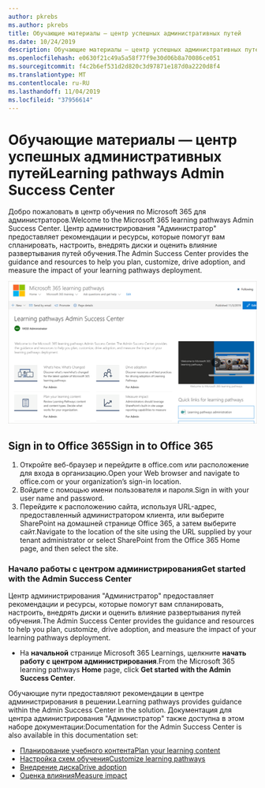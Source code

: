 ```yaml
---
author: pkrebs
ms.author: pkrebs
title: Обучающие материалы — центр успешных административных путей
ms.date: 10/24/2019
description: Обучающие материалы — центр успешных административных путей
ms.openlocfilehash: e0630f21c49a5a58f77f9e30d06b8a70086ce051
ms.sourcegitcommit: f4c2b6ef531d2d820c3d97871e187d0a2220d8f4
ms.translationtype: MT
ms.contentlocale: ru-RU
ms.lasthandoff: 11/04/2019
ms.locfileid: "37956614"
---
```

# <a name="learning-pathways-admin-success-center"></a><span data-ttu-id="01578-103">Обучающие материалы — центр успешных административных путей</span><span class="sxs-lookup"><span data-stu-id="01578-103">Learning pathways Admin Success Center</span></span>

<span data-ttu-id="01578-104">Добро пожаловать в центр обучения по Microsoft 365 для администраторов.</span><span class="sxs-lookup"><span data-stu-id="01578-104">Welcome to the Microsoft 365 learning pathways Admin Success Center.</span></span> <span data-ttu-id="01578-105">Центр администрирования "Администратор" предоставляет рекомендации и ресурсы, которые помогут вам спланировать, настроить, внедрять диски и оценить влияние развертывания путей обучения.</span><span class="sxs-lookup"><span data-stu-id="01578-105">The Admin Success Center provides the guidance and resources to help you plan, customize, drive adoption, and measure the impact of your learning pathways deployment.</span></span>

![кг-сукцессцентер. png](media/cg-successcenter.png)

## <a name="sign-in-to-office-365"></a><span data-ttu-id="01578-107">Sign in to Office 365</span><span class="sxs-lookup"><span data-stu-id="01578-107">Sign in to Office 365</span></span> 

1.  <span data-ttu-id="01578-108">Откройте веб-браузер и перейдите в office.com или расположение для входа в организацию.</span><span class="sxs-lookup"><span data-stu-id="01578-108">Open your Web browser and navigate to office.com or your organization’s sign-in location.</span></span> 
2.  <span data-ttu-id="01578-109">Войдите с помощью имени пользователя и пароля.</span><span class="sxs-lookup"><span data-stu-id="01578-109">Sign in with your user name and password.</span></span>
3.  <span data-ttu-id="01578-110">Перейдите к расположению сайта, используя URL-адрес, предоставленный администратором клиента, или выберите SharePoint на домашней странице Office 365, а затем выберите сайт.</span><span class="sxs-lookup"><span data-stu-id="01578-110">Navigate to the location of the site using the URL supplied by your tenant administrator or select SharePoint from the Office 365 Home page, and then select the site.</span></span> 

### <a name="get-started-with-the-admin-success-center"></a><span data-ttu-id="01578-111">Начало работы с центром администрирования</span><span class="sxs-lookup"><span data-stu-id="01578-111">Get started with the Admin Success Center</span></span>

<span data-ttu-id="01578-112">Центр администрирования "Администратор" предоставляет рекомендации и ресурсы, которые помогут вам спланировать, настроить, внедрять диски и оценить влияние развертывания путей обучения.</span><span class="sxs-lookup"><span data-stu-id="01578-112">The Admin Success Center provides the guidance and resources to help you plan, customize, drive adoption, and measure the impact of your learning pathways deployment.</span></span> 

- <span data-ttu-id="01578-113">На **начальной** странице Microsoft 365 Learnings, щелкните **начать работу с центром администрирования**.</span><span class="sxs-lookup"><span data-stu-id="01578-113">From the Microsoft 365 learning pathways **Home** page, click **Get started with the Admin Success Center**.</span></span>

<span data-ttu-id="01578-114">Обучающие пути предоставляют рекомендации в центре администрирования в решении.</span><span class="sxs-lookup"><span data-stu-id="01578-114">Learning pathways provides guidance within the Admin Success Center in the solution.</span></span> <span data-ttu-id="01578-115">Документация для центра администрирования "Администратор" также доступна в этом наборе документации:</span><span class="sxs-lookup"><span data-stu-id="01578-115">Documentation for the Admin Success Center is also available in this documentation set:</span></span> 

- [<span data-ttu-id="01578-116">Планирование учебного контента</span><span class="sxs-lookup"><span data-stu-id="01578-116">Plan your learning content</span></span>](custom_plancontent.md)
- [<span data-ttu-id="01578-117">Настройка схем обучения</span><span class="sxs-lookup"><span data-stu-id="01578-117">Customize learning pathways</span></span>](custom_overview.md)
- [<span data-ttu-id="01578-118">Внедрение диска</span><span class="sxs-lookup"><span data-stu-id="01578-118">Drive adoption</span></span>](driveadoption.md)
- [<span data-ttu-id="01578-119">Оценка влияния</span><span class="sxs-lookup"><span data-stu-id="01578-119">Measure impact</span></span>](custom_measureimpact.md)

